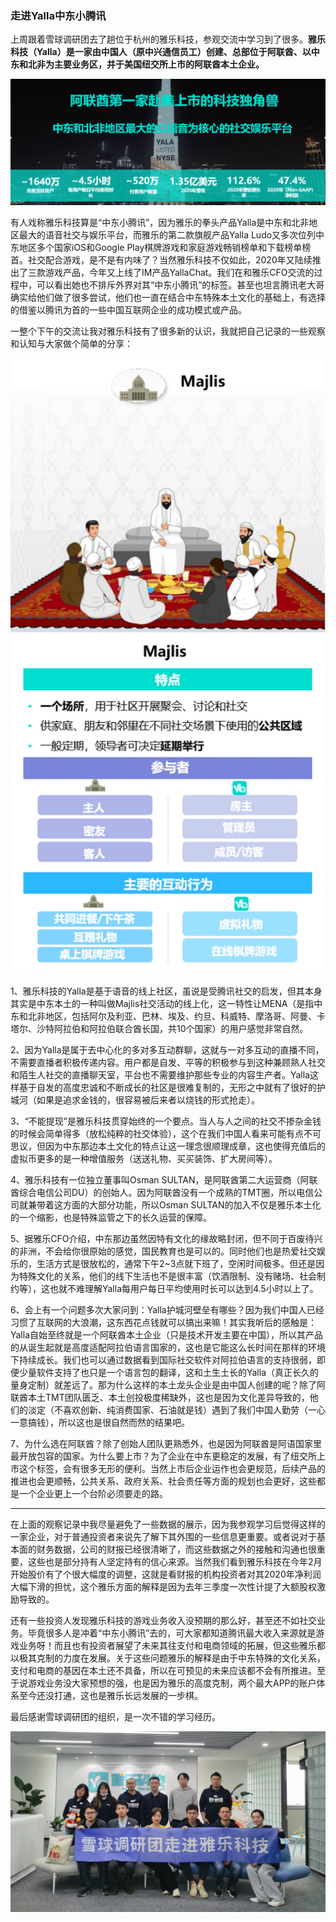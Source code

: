 ### 走进Yalla中东小腾讯

上周跟着雪球调研团去了趟位于杭州的雅乐科技，参观交流中学习到了很多。**雅乐科技（Yalla）是一家由中国人（原中兴通信员工）创建、总部位于阿联酋、以中东和北非为主要业务区，并于美国纽交所上市的阿联酋本土企业。**

![雅乐](../img/visit-yalla-0.png)

有人戏称雅乐科技算是“中东小腾讯”，因为雅乐的拳头产品Yalla是中东和北非地区最大的语音社交与娱乐平台，而雅乐的第二款旗舰产品Yalla Ludo又多次位列中东地区多个国家iOS和Google Play棋牌游戏和家庭游戏畅销榜单和下载榜单榜首。社交配合游戏，是不是有内味了？当然雅乐科技不仅如此，2020年又陆续推出了三款游戏产品，今年又上线了IM产品YallaChat。我们在和雅乐CFO交流的过程中，可以看出她也不排斥外界对其“中东小腾讯”的标签。甚至也坦言腾讯老大哥确实给他们做了很多尝试，他们也一直在结合中东特殊本土文化的基础上，有选择的借鉴以腾讯为首的一些中国互联网企业的成功模式或产品。

一整个下午的交流让我对雅乐科技有了很多新的认识，我就把自己记录的一些观察和认知与大家做个简单的分享：

![本土社交](../img/visit-yalla-1.jpg)

1、雅乐科技的Yalla是基于语音的线上社区，虽说是受腾讯社交的启发，但其本身其实是中东本土的一种叫做Majlis社交活动的线上化，这一特性让MENA（是指中东和北非地区，包括阿尔及利亚、巴林、埃及、约旦、科威特、摩洛哥、阿曼、卡塔尔、沙特阿拉伯和阿拉伯联合酋长国，共10个国家）的用户感觉非常自然。

2、因为Yalla是属于去中心化的多对多互动群聊，这就与一对多互动的直播不同，不需要直播者积极传递内容。用户都是自发、平等的积极参与到这种兼顾熟人社交和陌生人社交的直播聊天室，平台也不需要维护那些专业的内容生产者。Yalla这样基于自发的高度忠诚和不断成长的社区是很难复制的，无形之中就有了很好的护城河（如果是追求金钱的，很容易被后来者以烧钱的形式抢走）。

3、“不能提现”是雅乐科技贯穿始终的一个要点。当人与人之间的社交不掺杂金钱的时候会简单得多（放松纯粹的社交体验），这个在我们中国人看来可能有点不可思议，但因为中东那边本土文化的特点让这一理念很顺理成章，这也使得充值后的虚拟币更多的是一种增值服务（送送礼物、买买装饰、扩大房间等）。

4、雅乐科技有一位独立董事叫Osman SULTAN，是阿联酋第二大运营商（阿联酋综合电信公司DU）的创始人。因为阿联酋没有一个成熟的TMT圈，所以电信公司就兼带着这方面的大部分功能，所以Osman SULTAN的加入不仅是雅乐本土化的一个缩影，也是特殊监管之下的长久运营的保障。

5、据雅乐CFO介绍，中东那边虽然因特有文化的缘故略封闭，但不同于百废待兴的非洲，不会给你很原始的感觉，国民教育也是可以的。同时他们也是热爱社交娱乐的，生活方式是很放松的，通常下午2~3点就下班了，空闲时间极多。但还是因为特殊文化的关系，他们的线下生活也不是很丰富（饮酒限制、没有赌场、社会制约等），这也就不难理解Yalla每用户每日平均使用时长可以达到4.5小时以上了。

6、会上有一个问题多次大家问到：Yalla护城河壁垒有哪些？因为我们中国人已经习惯了互联网的大浪潮，这东西花点钱就可以搞出来嘛！其实我听后的感触是：Yalla自始至终就是一个阿联酋本土企业（只是技术开发主要在中国），所以其产品的从诞生起就是高度适配阿拉伯语言国家的，这也是它能这么长时间在那样的环境下持续成长。我们也可以通过数据看到国际社交软件对阿拉伯语言的支持很弱，即便少量软件支持了也只是一个语言包的翻译，这和土生土长的Yalla（真正长久的量身定制）就差远了。那为什么这样的本土龙头企业是由中国人创建的呢？除了阿联酋本土TMT团队匮乏、本土创投极度稀缺外，这也是因为文化差异导致的，他们的淡定（不喜欢创新、纯消费国家、石油就是钱）遇到了我们中国人勤劳（一心一意搞钱），所以这也是很自然而然的结果吧。

7、为什么选在阿联酋？除了创始人团队更熟悉外，也是因为阿联酋是阿语国家里最开放包容的国家。为什么要上市？为了企业在中东更稳定的发展，有了纽交所上市这个标签，会有很多无形的便利。当然上市后企业运作也会更规范，后续产品的推进也会更顺畅，公共关系、政府关系、社会责任等方面的规划也会更好，这些都是一个企业更上一个台阶必须要走的路。

---

在上面的观察记录中我尽量避免了一些数据的展示，因为我参观学习后觉得这样的一家企业，对于普通投资者来说先了解下其外围的一些信息更重要。或者说对于基本面的财务数据，公司的财报已经很清晰了，而这些数据之外的接触和沟通也很重要，这些也是部分持有人坚定持有的信心来源。当然我们看到雅乐科技在今年2月开始股价有了个很大幅度的调整，这就是看财报的机构投资者对其2020年净利润大幅下滑的担忧，这个雅乐方面的解释是因为去年三季度一次性计提了大额股权激励导致的。

还有一些投资人发现雅乐科技的游戏业务收入没预期的那么好，甚至还不如社交业务。毕竟很多人是冲着“中东小腾讯”去的，可大家都知道腾讯最大收入来源就是游戏业务呀！而且也有投资者展望了未来其往支付和电商领域的拓展，但这些雅乐都以极其克制的力度在发展。关于这些问题雅乐的解释是由于中东特殊的文化关系，支付和电商的基因在本土还不具备，所以在可预见的未来应该都不会有所推进。至于说游戏业务没大家预想的强，也是因为雅乐的高度克制，两个最大APP的账户体系至今还没打通，这也是雅乐长远发展的一步棋。

最后感谢雪球调研团的组织，是一次不错的学习经历。

![合影](../img/visit-yalla-2.jpg)


